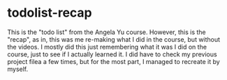 # todolist-recap

This is the "todo list" from the Angela Yu course. However, this is the "recap", as in, this was me re-making what I did in the course, but without the videos. I mostly did this just remembering what it was I did on the course, just to see if I actually learned it. I did have to check my previous project filea a few times, but for the most part, I managed to recreate it by myself.
